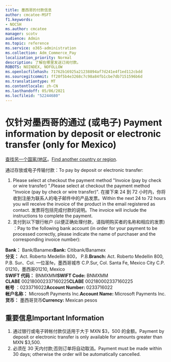 ```yaml
---
title: 墨西哥的付款信息
author: cmcatee-MSFT
f1.keywords:
- NOCSH
ms.author: cmcatee
manager: scotv
audience: Admin
ms.topic: reference
ms.service: o365-administration
ms.collection: Adm_Commerce_Pay
localization_priority: Normal
description: 了解在哪里发送订阅付款。
ROBOTS: NOINDEX, NOFOLLOW
ms.openlocfilehash: 71762b16925a21238894af7d241e4f1ed112cbdd
ms.sourcegitcommit: ff20f5b4e3268c7c98a84fb1cbe7db7151596b6d
ms.translationtype: MT
ms.contentlocale: zh-CN
ms.lasthandoff: 05/06/2021
ms.locfileid: "52244680"
---
```

# <a name="payment-information-by-deposit-or-electronic-transfer-only-for-mexico"></a><span data-ttu-id="52b1a-103">仅针对墨西哥的通过 (或电子) </span><span class="sxs-lookup"><span data-stu-id="52b1a-103">Payment information by deposit or electronic transfer (only for Mexico)</span></span>

<span data-ttu-id="52b1a-104">[查找另一个国家/地区](../billing-and-payments/pay-for-your-subscription.md)。</span><span class="sxs-lookup"><span data-stu-id="52b1a-104">[Find another country or region](../billing-and-payments/pay-for-your-subscription.md).</span></span>

<span data-ttu-id="52b1a-105">通过存放或电子传输付款：</span><span class="sxs-lookup"><span data-stu-id="52b1a-105">To pay by deposit or electronic transfer:</span></span>

1. <span data-ttu-id="52b1a-106">Please select at checkout the payment method "Invoice (pay by check or wire transfer) ".</span><span class="sxs-lookup"><span data-stu-id="52b1a-106">Please select at checkout the payment method "Invoice (pay by check or wire transfer)".</span></span> <span data-ttu-id="52b1a-107">在接下来 24 到 72 小时内，你将收到注册为联系人的电子邮件中的产品发票。</span><span class="sxs-lookup"><span data-stu-id="52b1a-107">Within the next 24 to 72 hours you will receive the invoice of the product in the email registered as contact.</span></span> <span data-ttu-id="52b1a-108">发票将包括完成付款的说明。</span><span class="sxs-lookup"><span data-stu-id="52b1a-108">The invoice will include the instructions to complete the payment.</span></span>
2. <span data-ttu-id="52b1a-109">支付到以下银行帐户 (以便正确处理付款，请指明购买者的名称和相应的发票) ：</span><span class="sxs-lookup"><span data-stu-id="52b1a-109">Pay to the following bank account (in order for your payment to be processed correctly, please indicate the name of purchaser and the corresponding invoice number):</span></span>  

<span data-ttu-id="52b1a-110">**Bank：** Bank/Banamex</span><span class="sxs-lookup"><span data-stu-id="52b1a-110">**Bank:** Citibank/Banamex</span></span>  
<span data-ttu-id="52b1a-111">**分支：** Act. Roberto Medellin 800， P.B.</span><span class="sxs-lookup"><span data-stu-id="52b1a-111">**Branch:** Act. Roberto Medellin 800, P.B.</span></span> <span data-ttu-id="52b1a-112">Sur、Col. 一位圣fe，墨西哥城市 C.P.</span><span class="sxs-lookup"><span data-stu-id="52b1a-112">Sur, Col. Santa Fe, Mexico City C.P.</span></span> <span data-ttu-id="52b1a-113">01210，墨西哥</span><span class="sxs-lookup"><span data-stu-id="52b1a-113">01210, Mexico</span></span>  
<span data-ttu-id="52b1a-114">**SWIFT 代码：** BNMXMM</span><span class="sxs-lookup"><span data-stu-id="52b1a-114">**SWIFT Code:** BNMXMM</span></span>  
<span data-ttu-id="52b1a-115">**CLABE** 002180002337160225</span><span class="sxs-lookup"><span data-stu-id="52b1a-115">**CLABE** 002180002337160225</span></span>  
<span data-ttu-id="52b1a-116">**帐号** ：0233716022</span><span class="sxs-lookup"><span data-stu-id="52b1a-116">**Account Number:** 0233716022</span></span>  
<span data-ttu-id="52b1a-117">**帐户名称：** Microsoft Payments Inc.</span><span class="sxs-lookup"><span data-stu-id="52b1a-117">**Account Name:** Microsoft Payments Inc.</span></span>  
<span data-ttu-id="52b1a-118">**货币：** 墨西哥货币</span><span class="sxs-lookup"><span data-stu-id="52b1a-118">**Currency:** Mexican pesos</span></span>

## <a name="important-information"></a><span data-ttu-id="52b1a-119">重要信息</span><span class="sxs-lookup"><span data-stu-id="52b1a-119">Important Information</span></span>

1. <span data-ttu-id="52b1a-120">通过银行或电子转帐付款仅适用于大于 MXN $3，500 的金额。</span><span class="sxs-lookup"><span data-stu-id="52b1a-120">Payment by deposit or electronic transfer is only available for amounts greater than MXN $3,500.</span></span>
2. <span data-ttu-id="52b1a-121">必须在 30 天内付款;否则订单将自动取消。</span><span class="sxs-lookup"><span data-stu-id="52b1a-121">Payment must be made within 30 days; otherwise the order will be automatically cancelled.</span></span>

